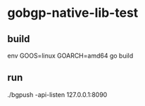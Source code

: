 # gobgp-native-lib-test

## build
env GOOS=linux GOARCH=amd64 go build 
## run
./bgpush -api-listen 127.0.0.1:8090
